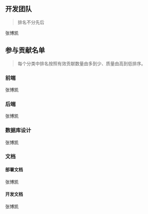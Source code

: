 ## 开发团队

> 排名不分先后

张博凯

## 参与贡献名单

> 每个分类中排名按照有效贡献数量由多到少、质量由高到低排序。


### 前端

张博凯




### 后端

张博凯



### 数据库设计

张博凯



### 文档

#### 部署文档

张博凯

#### 开发文档

张博凯